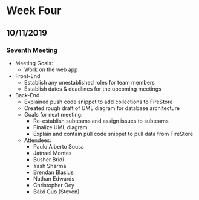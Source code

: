 # Week Four
## 10/11/2019
### Seventh Meeting
* Meeting Goals:
    * Work on the web app
* Front-End
    * Establish any unestablished roles for team members
    * Establish dates & deadlines for the upcoming meetings
* Back-End
	* Explained push code snippet to add collections to FireStore
	* Created rough draft of UML diagram for database architecture 
	* Goals for next meeting:
		* Re-establish subteams and assign issues to subteams
		* Finalize UML diagram
		* Explain and contain pull code snippet to pull data from FireStore 
    *  Attendees:
        * Paulo Alberto Sousa
        * Jatnael Montes
        * Busher Bridi
        * Yash Sharma
        * Brendan Blasius
		* Nathan Edwards
        * Christopher Oey
		* Baixi Guo (Steven)
